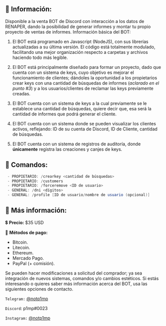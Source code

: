 ## 📌 Información:
Disponible a la venta BOT de Discord con interacción a los datos de RENAPER, dando la posibilidad de generar informes y montar tu propio proyecto de ventas de informes. 
Información básica del BOT:

1. El BOT está programado en Javascript (NodeJS), con sus librerías actualizadas a su última versión. El código está totalmente modulado, facilitando una mejor organización respecto a carpetas y archivos haciendo todo más legible.

2. El BOT está principalmente diseñado para formar un proyecto, dado que cuenta con un sistema de keys, cuyo objetivo es mejorar el funcionamiento de clientes; dándoles la oportunidad a los propietarios crear keys con una cantidad de búsquedas de informes (*aclarado en el punto #3*) y a los usuarios/clientes de reclamar las keys previamente creadas.

3. El BOT cuenta con un sistema de keys a la cual previamente se le establece una cantidad de búsquedas, quiere decir que, esa será la cantidad de informes que podrá generar el cliente.

4. El BOT cuenta con un sistema donde se pueden visualizar los clientes activos, reflejando: ID de su cuenta de Discord, ID de Cliente, cantidad de búsquedas. 

5. El BOT cuenta con un sistema de registros de auditoría, donde **únicamente** registra las creaciones y canjes de keys.
## 🤖 Comandos:
```csharp
 - PROPIETARIO: /crearkey <cantidad de búsquedas>
 - PROPIETARIO: /customers
 - PROPIETARIO: /forceremove <ID de usuario>
 - GENERAL: /dni <dígitos>
 - GENERAL: /profile [ID de usuario/nombre de usuario (opcional)]
```
## 💬 Más información:
💲 __**Precio:**__ $35 USD

💱 __**Métodos de pago:**__ 
* Bitcoin.
* Litecoin.
* Ethereum.
* Mercado Pago.
* PayPal (+ comisión).


Se pueden hacer modificaciones a solicitud del comprador; ya sea integración de nuevos sistemas, comandos y/o cambios estéticos.
Si estás interesando o quieres saber más información acerca del BOT, usa las siguientes opciones de contacto.

`Telegram:` [@notp1mp](https://t.me/notp1mp)

`Discord`: p1mp#0023

`Instagram:` [@notp1mp](https://instagram.com/notp1mp/)
